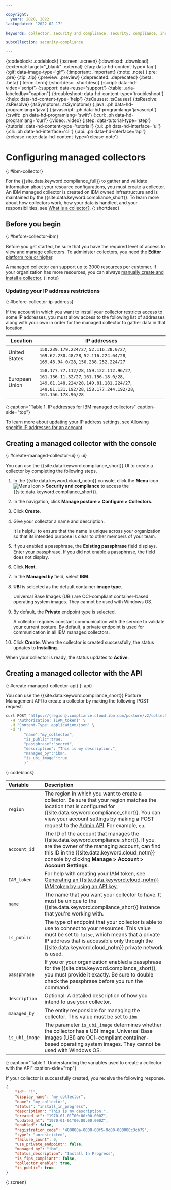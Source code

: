 ```yaml
---

copyright:
  years: 2020, 2022
lastupdated: "2022-02-17"

keywords: collector, security and compliance, security, compliance, install, resource monitoring, configuration monitoring, security, approve collector, register collector, use credentials, ibm managed collector, ibm managed

subcollection: security-compliance

---
```


{:codeblock: .codeblock}
{:screen: .screen}
{:download: .download}
{:external: target="_blank" .external}
{:faq: data-hd-content-type='faq'}
{:gif: data-image-type='gif'}
{:important: .important}
{:note: .note}
{:pre: .pre}
{:tip: .tip}
{:preview: .preview}
{:deprecated: .deprecated}
{:beta: .beta}
{:term: .term}
{:shortdesc: .shortdesc}
{:script: data-hd-video='script'}
{:support: data-reuse='support'}
{:table: .aria-labeledby="caption"}
{:troubleshoot: data-hd-content-type='troubleshoot'}
{:help: data-hd-content-type='help'}
{:tsCauses: .tsCauses}
{:tsResolve: .tsResolve}
{:tsSymptoms: .tsSymptoms}
{:java: .ph data-hd-programlang='java'}
{:javascript: .ph data-hd-programlang='javascript'}
{:swift: .ph data-hd-programlang='swift'}
{:curl: .ph data-hd-programlang='curl'}
{:video: .video}
{:step: data-tutorial-type='step'}
{:tutorial: data-hd-content-type='tutorial'}
{:ui: .ph data-hd-interface='ui'}
{:cli: .ph data-hd-interface='cli'}
{:api: .ph data-hd-interface='api'}
{:release-note: data-hd-content-type='release-note'}


# Configuring managed collectors
{: #ibm-collector}

For the {{site.data.keyword.compliance_full}} to gather and validate information about your resource configurations, you must create a collector. An IBM managed collector is created on IBM owned infrastructure and is maintained by the {{site.data.keyword.compliance_short}}. To learn more about how collectors work, how your data is handled, and your responsibilities, see [What is a collector?](/docs/security-compliance?topic=security-compliance-collector).
{: shortdesc}


## Before you begin
{: #before-collector-ibm}

Before you get started, be sure that you have the required level of access to view and manage collectors. To administer collectors, you need the [**Editor** platform role or higher](/docs/security-compliance?topic=security-compliance-access-management).


A managed collector can support up to 3000 resources per customer. If your organization has more resources, you can always [manually create and install a collector](/docs/security-compliance?topic=security-compliance-collector-manual).
{: note}


### Updating your IP address restrictions
{: #before-collector-ip-address}

If the account in which you want to install your collector restricts access to some IP addresses, you must allow access to the following list of addresses along with your own in order for the managed collector to gather data in that location. 


| Location | IP addresses |
| --- | --- |
| United States | `150.239.179.224/27`, `52.116.28.0/27`, `169.62.230.48/28`, `52.116.224.64/28`, `169.46.94.0/28`, `150.238.252.224/27` |
| European Union | `158.177.77.112/28`, `159.122.112.96/27`, `161.156.11.32/27`, `161.156.18.0/28`, `149.81.148.224/28`, `149.81.181.224/27`, `149.81.131.192/28`, `158.177.244.192/28`, `161.156.178.96/28` |
{: caption="Table 1. IP addresses for IBM managed collectors" caption-side="top"}

To learn more about updating your IP address settings, see [Allowing specific IP addresses for an account](/docs/account?topic=account-ips#ips_account).


## Creating a managed collector with the console
{: #create-managed-collector-ui}
{: ui}

You can use the {{site.data.keyword.compliance_short}} UI to create a collector by completing the following steps.

1. In the {{site.data.keyword.cloud_notm}} console, click the **Menu** icon ![Menu icon](../icons/icon_hamburger.svg) **> Security and compliance** to access the {{site.data.keyword.compliance_short}}.
2. In the navigation, click **Manage posture > Configure > Collectors**.
3. Click **Create**.
4. Give your collector a name and description.

   It is helpful to ensure that the name is unique across your organization so that its intended purpose is clear to other members of your team.

5. If you enabled a passphrase, the **Existing passphrase** field displays. Enter your passphrase. If you did not enable a passphrase, the field does not display.
6. Click **Next**.
7. In the **Managed by** field, select **IBM**.
8. **UBI** is selected as the default container **image type**.

   Universal Base Images (UBI) are OCI-compliant container-based operating system images. They cannot be used with Windows OS.

9. By default, the **Private** endpoint type is selected.

   A collector requires constant communication with the service to validate your current posture. By default, a private endpoint is used for communication in all IBM managed collectors.

10. Click **Create**. When the collector is created successfully, the status updates to **Installing**.

When your collector is ready, the status updates to **Active**.

## Creating a managed collector with the API
{: #create-managed-collector-api}
{: api}

You can use the {{site.data.keyword.compliance_short}} Posture Management API to create a collector by making the following POST request.

```sh
curl POST 'https://{region}.compliance.cloud.ibm.com/posture/v2/collectors?account_id={account_id}' \
  -H 'Authorization: {IAM_token}' \
  -H 'Content-Type: application/json' \
  -d '{
        "name":"my_collector",
        "is_public":true,
        "passphrase":"secret",        
        "description": "This is my description.",
        "managed_by":"ibm",
        "is_ubi_image":true
        }'
```
{: codeblock}

| Variable   | Description |
|:-----------|:------------|
| `region` | The region in which you want to create a collector. Be sure that your region matches the location that is configured for {{site.data.keyword.compliance_short}}. You can view your account settings by making a POST request to the [Admin API](/apidocs/security-compliance-admin#getsettings). For example, `eu`.|
| `account_id` | The ID of the account that manages the {{site.data.keyword.compliance_short}}. If you are the owner of the managing account, can find this ID in the {{site.data.keyword.cloud_notm}} console by clicking **Manage > Account > Account Settings**.| 
| `IAM_token` | For help with creating your IAM token, see [Generating an {{site.data.keyword.cloud_notm}} IAM token by using an API key](/docs/account?topic=account-iamtoken_from_apikey).|
| `name` | The name that you want your collector to have. It must be unique to the {{site.data.keyword.compliance_short}} instance that you're working with.|
| `is_public` | The type of endpoint that your collector is able to use to connect to your resources. This value must be set to `false`, which means that a private IP address that is accessible only through the {{site.data.keyword.cloud_notm}} private network is used.|
| `passphrase` | If you or your organization enabled a passphrase for the {{site.data.keyword.compliance_short}}, you must provide it exactly. Be sure to double check the passphrase before you run the command.|
| `description`| Optional: A detailed description of how you intend to use your collector.|
| `managed_by` | The entity responsible for managing the collector. This value must be set to `ibm`.|
| `is_ubi_image` | The parameter `is_ubi_image` determines whether the collector has a UBI image. Universal Base Images (UBI) are OCI-compliant container-based operating system images. They cannot be used with Windows OS. |
{: caption="Table 1. Understanding the variables used to create a collector with the API" caption-side="top"}

If your collector is successfully created, you receive the following response.

```json
{
    "id": "1",
    "display_name": "my_collector",
    "name": "my_collector",
    "status": "install_in_progress",
    "description": "This is my description.",
    "created_at": "1970-01-01T00:00:00.000Z",
    "updated_at": "1970-01-01T00:00:00.000Z",
    "enabled": false,
    "registration_code": "400000a-0000-00f5-9d00-000000c3cb79",
    "type": "unrestricted",
    "failure_count": 0,
    "use_private_endpoint": false,
    "managed_by": "ibm",
    "status_description": "Install In Progress",
    "is_fips_compliant": false,
    "collector_enable": true,
    "is_public": true
}
```
{: screen}

